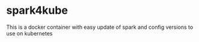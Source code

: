 # spark4kube
This is a docker container with easy update of spark and config versions to use on kubernetes
